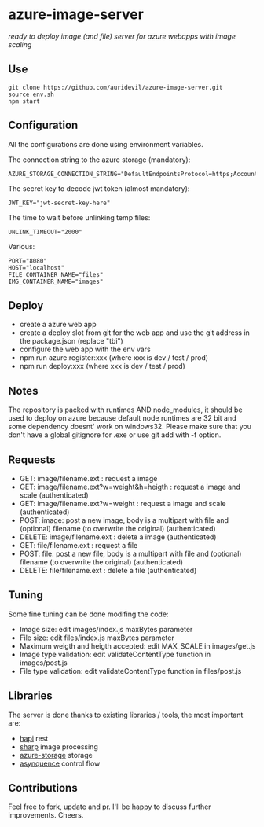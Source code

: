 # azure-image-server

*ready to deploy image (and file) server for azure webapps with image scaling*

## Use


```
git clone https://github.com/auridevil/azure-image-server.git
source env.sh
npm start
```

## Configuration

All the configurations are done using environment variables. 

The connection string to the azure storage (mandatory):
```
AZURE_STORAGE_CONNECTION_STRING="DefaultEndpointsProtocol=https;AccountName=xxxx;AccountKey=yyyyyyyyyyy"

```

The secret key to decode jwt token (almost mandatory):
```
JWT_KEY="jwt-secret-key-here"

```

The time to wait before unlinking temp files:
```
UNLINK_TIMEOUT="2000"
```

Various:
```
PORT="8080"
HOST="localhost"
FILE_CONTAINER_NAME="files"
IMG_CONTAINER_NAME="images"
```

## Deploy

- create a azure web app
- create a deploy slot from git for the web app and use the git address in the package.json (replace "tbi")
- configure the web app with the env vars
- npm run azure:register:xxx (where xxx is dev / test / prod)
- npm run deploy:xxx (where xxx is dev / test / prod)


## Notes 

The repository is packed with runtimes AND node_modules, it should be used to deploy on azure because default node runtimes are 32 bit and some dependency doesnt' work on windows32.
Please make sure that you don't have a global gitignore for .exe or use git add with -f option.

## Requests

- GET:    image/filename.ext : request a image
- GET:    image/filename.ext?w=weight&h=heigth : request a image and scale (authenticated)
- GET:    image/filename.ext?w=weight : request a image and scale (authenticated)
- POST:   image: post a new image, body is a multipart with file and (optional) filename (to overwrite the original) (authenticated)
- DELETE: image/filename.ext : delete a image (authenticated)
- GET:    file/filename.ext : request a file
- POST:   file: post a new file, body is a multipart with file and (optional) filename (to overwrite the original) (authenticated)
- DELETE: file/filename.ext : delete a file (authenticated)

## Tuning

Some fine tuning can be done modifing the code:
- Image size: edit images/index.js maxBytes parameter
- File size: edit files/index.js maxBytes parameter
- Maximum weigth and heigth accepted: edit MAX_SCALE in images/get.js
- Image type validation: edit validateContentType function in images/post.js
- File type validation: edit validateContentType function in files/post.js

## Libraries

The server is done thanks to existing libraries / tools, the most important are:
- [hapi](https://hapijs.com/) rest
- [sharp](https://github.com/lovell/sharp) image processing
- [azure-storage](https://github.com/Azure/azure-storage-node) storage
- [asynquence](https://github.com/getify/asynquence) control flow

## Contributions

Feel free to fork, update and pr. I'll be happy to discuss further improvements.
Cheers.


